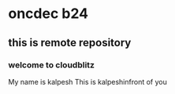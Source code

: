 # oncdec b24 

## this is remote repository 
### welcome to cloudblitz
My name is kalpesh 
This is kalpeshinfront of you
